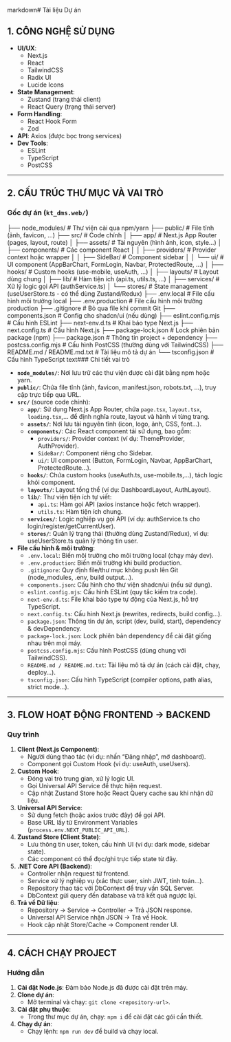 markdown# Tài liệu Dự án

## 1. CÔNG NGHỆ SỬ DỤNG

- **UI/UX**:
  - Next.js
  - React
  - TailwindCSS
  - Radix UI
  - Lucide Icons
- **State Management**:
  - Zustand (trạng thái client)
  - React Query (trạng thái server)
- **Form Handling**:
  - React Hook Form
  - Zod
- **API**: Axios (được bọc trong services)
- **Dev Tools**:
  - ESLint
  - TypeScript
  - PostCSS

---

## 2. CẤU TRÚC THƯ MỤC VÀ VAI TRÒ

### Gốc dự án (`kt_dms.web/`)

├── node_modules/ # Thư viện cài qua npm/yarn
├── public/ # File tĩnh (ảnh, favicon, ...)
├── src/ # Code chính
│ ├── app/ # Next.js App Router (pages, layout, route)
│ ├── assets/ # Tài nguyên (hình ảnh, icon, style…)
│ ├── components/ # Các component React
│ │ ├── providers/ # Provider context hoặc wrapper
│ │ ├── SideBar/ # Component sidebar
│ │ └── ui/ # UI component (AppBarChart, FormLogin, Navbar, ProtectedRoute, …)
│ ├── hooks/ # Custom hooks (use-mobile, useAuth, …)
│ ├── layouts/ # Layout dùng chung
│ ├── lib/ # Hàm tiện ích (api.ts, utils.ts, …)
│ ├── services/ # Xử lý logic gọi API (authService.ts)
│ └── stores/ # State management (useUserStore.ts - có thể dùng Zustand/Redux)
├── .env.local # File cấu hình môi trường local
├── .env.production # File cấu hình môi trường production
├── .gitignore # Bỏ qua file khi commit Git
├── components.json # Config cho shadcn/ui (nếu dùng)
├── eslint.config.mjs # Cấu hình ESLint
├── next-env.d.ts # Khai báo type Next.js
├── next.config.ts # Cấu hình Next.js
├── package-lock.json # Lock phiên bản package (npm)
├── package.json # Thông tin project + dependency
├── postcss.config.mjs # Cấu hình PostCSS (thường dùng với TailwindCSS)
├── README.md / README.md.txt # Tài liệu mô tả dự án
└── tsconfig.json # Cấu hình TypeScript
text### Chi tiết vai trò

- **`node_modules/`**: Nơi lưu trữ các thư viện được cài đặt bằng npm hoặc yarn.
- **`public/`**: Chứa file tĩnh (ảnh, favicon, manifest.json, robots.txt, …), truy cập trực tiếp qua URL.
- **`src/`** (source code chính):
  - **`app/`**: Sử dụng Next.js App Router, chứa `page.tsx`, `layout.tsx`, `loading.tsx`,… để định nghĩa route, layout và hành vi từng trang.
  - **`assets/`**: Nơi lưu tài nguyên tĩnh (icon, logo, ảnh, CSS, font…).
  - **`components/`**: Các React component tái sử dụng, bao gồm:
    - `providers/`: Provider context (ví dụ: ThemeProvider, AuthProvider).
    - `SideBar/`: Component riêng cho Sidebar.
    - `ui/`: UI component (Button, FormLogin, Navbar, AppBarChart, ProtectedRoute…).
  - **`hooks/`**: Chứa custom hooks (useAuth.ts, use-mobile.ts,…), tách logic khỏi component.
  - **`layouts/`**: Layout tổng thể (ví dụ: DashboardLayout, AuthLayout).
  - **`lib/`**: Thư viện tiện ích tự viết:
    - `api.ts`: Hàm gọi API (axios instance hoặc fetch wrapper).
    - `utils.ts`: Hàm tiện ích chung.
  - **`services/`**: Logic nghiệp vụ gọi API (ví dụ: authService.ts cho login/register/getCurrentUser).
  - **`stores/`**: Quản lý trạng thái (thường dùng Zustand/Redux), ví dụ: useUserStore.ts quản lý thông tin user.
- **File cấu hình & môi trường**:
  - `.env.local`: Biến môi trường cho môi trường local (chạy máy dev).
  - `.env.production`: Biến môi trường khi build production.
  - `.gitignore`: Quy định file/thư mục không push lên Git (node_modules, .env, build output…).
  - `components.json`: Cấu hình cho thư viện shadcn/ui (nếu sử dụng).
  - `eslint.config.mjs`: Cấu hình ESLint (quy tắc kiểm tra code).
  - `next-env.d.ts`: File khai báo type tự động của Next.js, hỗ trợ TypeScript.
  - `next.config.ts`: Cấu hình Next.js (rewrites, redirects, build config…).
  - `package.json`: Thông tin dự án, script (dev, build, start), dependency & devDependency.
  - `package-lock.json`: Lock phiên bản dependency để cài đặt giống nhau trên mọi máy.
  - `postcss.config.mjs`: Cấu hình PostCSS (dùng chung với TailwindCSS).
  - `README.md / README.md.txt`: Tài liệu mô tả dự án (cách cài đặt, chạy, deploy…).
  - `tsconfig.json`: Cấu hình TypeScript (compiler options, path alias, strict mode…).

---

## 3. FLOW HOẠT ĐỘNG FRONTEND → BACKEND

### Quy trình

1. **Client (Next.js Component)**:
   - Người dùng thao tác (ví dụ: nhấn “Đăng nhập”, mở dashboard).
   - Component gọi Custom Hook (ví dụ: useAuth, useUsers).
2. **Custom Hook**:
   - Đóng vai trò trung gian, xử lý logic UI.
   - Gọi Universal API Service để thực hiện request.
   - Cập nhật Zustand Store hoặc React Query cache sau khi nhận dữ liệu.
3. **Universal API Service**:
   - Sử dụng fetch (hoặc axios trước đây) để gọi API.
   - Base URL lấy từ Environment Variables (`process.env.NEXT_PUBLIC_API_URL`).
4. **Zustand Store (Client State)**:
   - Lưu thông tin user, token, cấu hình UI (ví dụ: dark mode, sidebar state).
   - Các component có thể đọc/ghi trực tiếp state từ đây.
5. **.NET Core API (Backend)**:
   - Controller nhận request từ frontend.
   - Service xử lý nghiệp vụ (xác thực user, sinh JWT, tính toán…).
   - Repository thao tác với DbContext để truy vấn SQL Server.
   - DbContext gửi query đến database và trả kết quả ngược lại.
6. **Trả về Dữ liệu**:
   - Repository → Service → Controller → Trả JSON response.
   - Universal API Service nhận JSON → Trả về Hook.
   - Hook cập nhật Store/Cache → Component render UI.

---

## 4. CÁCH CHẠY PROJECT

### Hướng dẫn

1. **Cài đặt Node.js**: Đảm bảo Node.js đã được cài đặt trên máy.
2. **Clone dự án**:
   - Mở terminal và chạy: `git clone <repository-url>`.
3. **Cài đặt phụ thuộc**:
   - Trong thư mục dự án, chạy: `npm i` để cài đặt các gói cần thiết.
4. **Chạy dự án**:
   - Chạy lệnh: `npm run dev` để build và chạy local.
